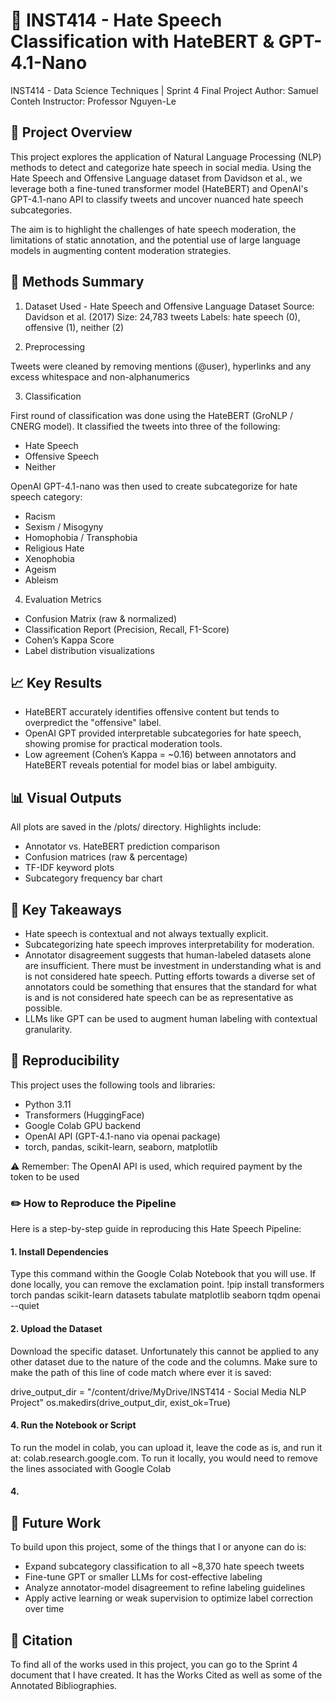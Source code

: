 # 🧠 INST414 - Hate Speech Classification with HateBERT & GPT-4.1-Nano
INST414 - Data Science Techniques | Sprint 4 Final Project
Author: Samuel Conteh
Instructor: Professor Nguyen-Le

## 📌 Project Overview
This project explores the application of Natural Language Processing (NLP) methods to detect and categorize hate speech in social media. Using the Hate Speech and Offensive Language dataset from Davidson et al., we leverage both a fine-tuned transformer model (HateBERT) and OpenAI's GPT-4.1-nano API to classify tweets and uncover nuanced hate speech subcategories. 

The aim is to highlight the challenges of hate speech moderation, the limitations of static annotation, and the potential use of large language models in augmenting content moderation strategies.

## 🧪 Methods Summary

1. Dataset Used - Hate Speech and Offensive Language Dataset 
Source: Davidson et al. (2017)
Size: 24,783 tweets
Labels: hate speech (0), offensive (1), neither (2)

2. Preprocessing

Tweets were cleaned by removing mentions (@user), hyperlinks and any excess whitespace and non-alphanumerics

3. Classification

First round of classification was done using the HateBERT (GroNLP / CNERG model). It classified the tweets into three of the following:
- Hate Speech
- Offensive Speech
- Neither

OpenAI GPT-4.1-nano was then used to create subcategorize for hate speech category:
- Racism
- Sexism / Misogyny
- Homophobia / Transphobia
- Religious Hate
- Xenophobia
- Ageism
- Ableism

4. Evaluation Metrics
- Confusion Matrix (raw & normalized)
- Classification Report (Precision, Recall, F1-Score)
- Cohen’s Kappa Score
- Label distribution visualizations

## 📈 Key Results

- HateBERT accurately identifies offensive content but tends to overpredict the "offensive" label.
- OpenAI GPT provided interpretable subcategories for hate speech, showing promise for practical moderation tools.
- Low agreement (Cohen’s Kappa = ~0.16) between annotators and HateBERT reveals potential for model bias or label ambiguity.

## 📊 Visual Outputs
All plots are saved in the /plots/ directory. Highlights include:
- Annotator vs. HateBERT prediction comparison
- Confusion matrices (raw & percentage)
- TF-IDF keyword plots
- Subcategory frequency bar chart

## 💬 Key Takeaways
- Hate speech is contextual and not always textually explicit.
- Subcategorizing hate speech improves interpretability for moderation.
- Annotator disagreement suggests that human-labeled datasets alone are insufficient. There must be investment in understanding what is and is not considered hate speech. Putting efforts towards a diverse set of annotators could be something that ensures that the standard for what is and is not considered hate speech can be as representative as possible.
- LLMs like GPT can be used to augment human labeling with contextual granularity.

## 🔐 Reproducibility
This project uses the following tools and libraries:

- Python 3.11
- Transformers (HuggingFace)
- Google Colab GPU backend
- OpenAI API (GPT-4.1-nano via openai package)
- torch, pandas, scikit-learn, seaborn, matplotlib

⚠️ Remember: The OpenAI API is used, which required payment by the token to be used 

### ✏️ How to Reproduce the Pipeline

Here is a step-by-step guide in reproducing this Hate Speech Pipeline:

#### 1. Install Dependencies
Type this command within the Google Colab Notebook that you will use. If done locally, you can remove the exclamation point. 
!pip install transformers torch pandas scikit-learn datasets tabulate matplotlib seaborn tqdm openai --quiet

#### 2. Upload the Dataset 
Download the specific dataset. Unfortunately this cannot be applied to any other dataset due to the nature of the code and the columns.
Make sure to make the path of this line of code match where ever it is saved:

drive_output_dir = "/content/drive/MyDrive/INST414 - Social Media NLP Project"
os.makedirs(drive_output_dir, exist_ok=True)

#### 4. Run the Notebook or Script
To run the model in colab, you can upload it, leave the code as is, and run it at: colab.research.google.com. To run it locally, you would need to remove the lines associated with Google Colab

#### 4. 

## 🧠 Future Work

To build upon this project, some of the things that I or anyone can do is:
- Expand subcategory classification to all ~8,370 hate speech tweets
- Fine-tune GPT or smaller LLMs for cost-effective labeling
- Analyze annotator-model disagreement to refine labeling guidelines
- Apply active learning or weak supervision to optimize label correction over time

## 🧾 Citation

To find all of the works used in this project, you can go to the Sprint 4 document that I have created. It has the Works Cited as well as some of the Annotated Bibliographies. 
